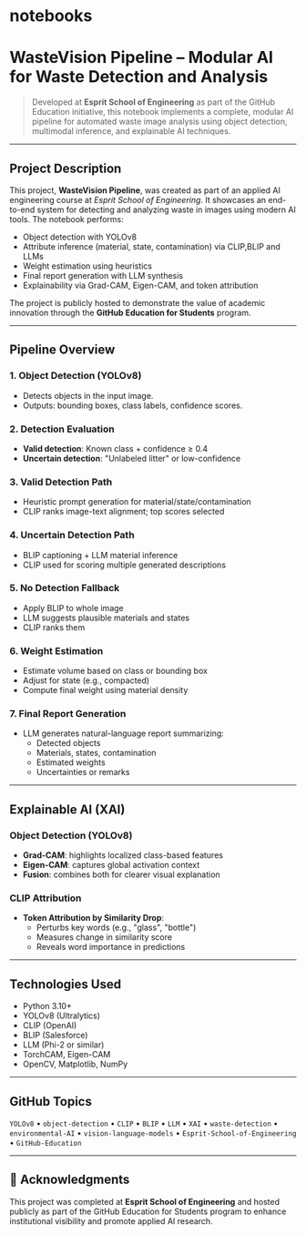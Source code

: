 # notebooks
# WasteVision Pipeline – Modular AI for Waste Detection and Analysis

> Developed at **Esprit School of Engineering** as part of the GitHub Education initiative, this notebook implements a complete, modular AI pipeline for automated waste image analysis using object detection, multimodal inference, and explainable AI techniques.

---

## Project Description

This project, **WasteVision Pipeline**, was created as part of an applied AI engineering course at _Esprit School of Engineering_. It showcases an end-to-end system for detecting and analyzing waste in images using modern AI tools. The notebook performs:
- Object detection with YOLOv8
- Attribute inference (material, state, contamination) via CLIP,BLIP and LLMs
- Weight estimation using heuristics
- Final report generation with LLM synthesis
- Explainability via Grad-CAM, Eigen-CAM, and token attribution

The project is publicly hosted to demonstrate the value of academic innovation through the **GitHub Education for Students** program.

---

## Pipeline Overview

### 1. **Object Detection (YOLOv8)**
- Detects objects in the input image.
- Outputs: bounding boxes, class labels, confidence scores.

### 2. **Detection Evaluation**
- **Valid detection**: Known class + confidence ≥ 0.4
- **Uncertain detection**: "Unlabeled litter" or low-confidence

### 3. **Valid Detection Path**
- Heuristic prompt generation for material/state/contamination
- CLIP ranks image-text alignment; top scores selected

### 4. **Uncertain Detection Path**
- BLIP captioning + LLM material inference
- CLIP used for scoring multiple generated descriptions

### 5. **No Detection Fallback**
- Apply BLIP to whole image
- LLM suggests plausible materials and states
- CLIP ranks them

### 6. **Weight Estimation**
- Estimate volume based on class or bounding box
- Adjust for state (e.g., compacted)
- Compute final weight using material density

### 7. **Final Report Generation**
- LLM generates natural-language report summarizing:
  - Detected objects
  - Materials, states, contamination
  - Estimated weights
  - Uncertainties or remarks

---

## Explainable AI (XAI)

### Object Detection (YOLOv8)
- **Grad-CAM**: highlights localized class-based features
- **Eigen-CAM**: captures global activation context
- **Fusion**: combines both for clearer visual explanation

### CLIP Attribution
- **Token Attribution by Similarity Drop**:
  - Perturbs key words (e.g., "glass", "bottle")
  - Measures change in similarity score
  - Reveals word importance in predictions

---

## Technologies Used

- Python 3.10+
- YOLOv8 (Ultralytics)
- CLIP (OpenAI)
- BLIP (Salesforce)
- LLM (Phi-2 or similar)
- TorchCAM, Eigen-CAM
- OpenCV, Matplotlib, NumPy

---

## GitHub Topics

`YOLOv8` • `object-detection` • `CLIP` • `BLIP` • `LLM` • `XAI` • `waste-detection` • `environmental-AI` • `vision-language-models` • `Esprit-School-of-Engineering` • `GitHub-Education`

---

## 🙌 Acknowledgments

This project was completed at **Esprit School of Engineering** and hosted publicly as part of the GitHub Education for Students program to enhance institutional visibility and promote applied AI research.
